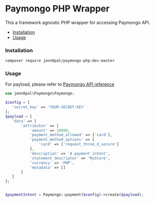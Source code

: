 # Paymongo PHP Wrapper

This a framework agnostic PHP wrapper for accessing Paymongo API.

- [Installation](#installation)
- [Usage](#usage)


### Installation
```sh
composer require jenn0pal/paymongo-php:dev-master
```

### Usage

For payload, please refer to [Paymongo API reference](https://developers.paymongo.com/reference)
 
 ```php
use jenn0pal\Paymongo\Paymongo;

$config = [
    'secret_key' => 'YOUR-SECRET-KEY'
];
$payload = [
    'data' => [
        'attributes' => [
            'amount' => 10000,
            'payment_method_allowed' => ['card'],
            'payment_method_options' => [
                'card' => ['request_three_d_secure']
            ],
            'description' => 'A payment intent',
            'statement_descriptor' => 'MyStore',
            'currency' => 'PHP',
            'metadata' => []
        ]
    ]
];


$paymentIntent = Paymongo::payment($config)->create($payload);
 

 ```

